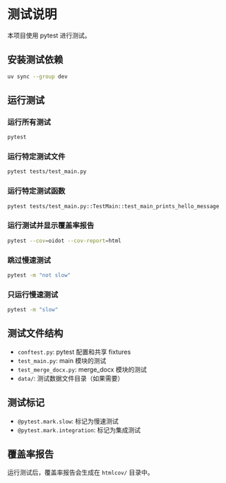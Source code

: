 # 测试说明

本项目使用 pytest 进行测试。

## 安装测试依赖

```bash
uv sync --group dev
```

## 运行测试

### 运行所有测试
```bash
pytest
```

### 运行特定测试文件
```bash
pytest tests/test_main.py
```

### 运行特定测试函数
```bash
pytest tests/test_main.py::TestMain::test_main_prints_hello_message
```

### 运行测试并显示覆盖率报告
```bash
pytest --cov=oidot --cov-report=html
```

### 跳过慢速测试
```bash
pytest -m "not slow"
```

### 只运行慢速测试
```bash
pytest -m "slow"
```

## 测试文件结构

- `conftest.py`: pytest 配置和共享 fixtures
- `test_main.py`: main 模块的测试
- `test_merge_docx.py`: merge_docx 模块的测试
- `data/`: 测试数据文件目录（如果需要）

## 测试标记

- `@pytest.mark.slow`: 标记为慢速测试
- `@pytest.mark.integration`: 标记为集成测试

## 覆盖率报告

运行测试后，覆盖率报告会生成在 `htmlcov/` 目录中。 